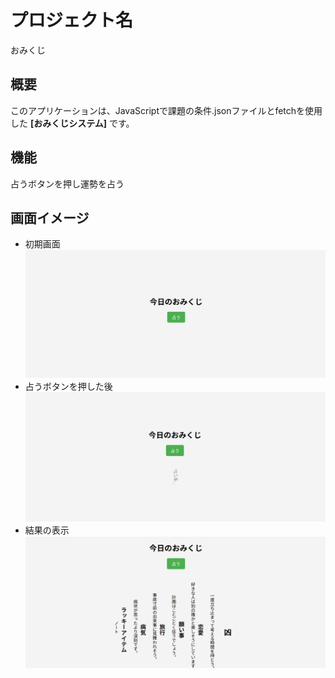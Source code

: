 # プロジェクト名
おみくじ

## 概要
このアプリケーションは、JavaScriptで課題の条件.jsonファイルとfetchを使用した **[おみくじシステム]** です。  


## 機能
占うボタンを押し運勢を占う

## 画面イメージ
- 初期画面
![alt text](images/image.png)
- 占うボタンを押した後
![alt text](images/image2.png)
- 結果の表示
![alt text](images/image3.png)